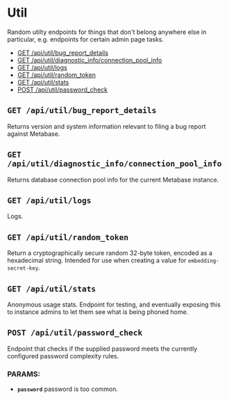 # Util

Random utilty endpoints for things that don't belong anywhere else in particular, e.g. endpoints for certain admin
  page tasks.

  - [GET /api/util/bug_report_details](#get-apiutilbug_report_details)
  - [GET /api/util/diagnostic_info/connection_pool_info](#get-apiutildiagnostic_infoconnection_pool_info)
  - [GET /api/util/logs](#get-apiutillogs)
  - [GET /api/util/random_token](#get-apiutilrandom_token)
  - [GET /api/util/stats](#get-apiutilstats)
  - [POST /api/util/password_check](#post-apiutilpassword_check)

## `GET /api/util/bug_report_details`

Returns version and system information relevant to filing a bug report against Metabase.

## `GET /api/util/diagnostic_info/connection_pool_info`

Returns database connection pool info for the current Metabase instance.

## `GET /api/util/logs`

Logs.

## `GET /api/util/random_token`

Return a cryptographically secure random 32-byte token, encoded as a hexadecimal string.
   Intended for use when creating a value for `embedding-secret-key`.

## `GET /api/util/stats`

Anonymous usage stats. Endpoint for testing, and eventually exposing this to instance admins to let them see
  what is being phoned home.

## `POST /api/util/password_check`

Endpoint that checks if the supplied password meets the currently configured password complexity rules.

### PARAMS:

*  **`password`** password is too common.